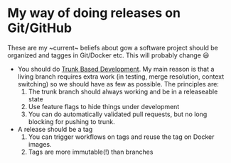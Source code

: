 # My way of doing releases on Git/GitHub

These are my ~current~ beliefs about gow a software project should be organized and tagges in Git/Docker etc. This will probably change :smiley:

* You should do [Trunk Based Development](https://trunkbaseddevelopment.com/). My main reason is that a living branch requires extra work (in testing, merge resolution, context switching) so we should have as few as possible. The principles are:
    1. The trunk branch should always working and be in a releaseable state
    2. Use feature flags to hide things under development
    3. You can do automatically validated pull requests, but no long blocking for pushing to trunk.
* A release should be a tag
    1. You can trigger workflows on tags and reuse the tag on Docker images.
    2. Tags are more immutable(!) than branches
    